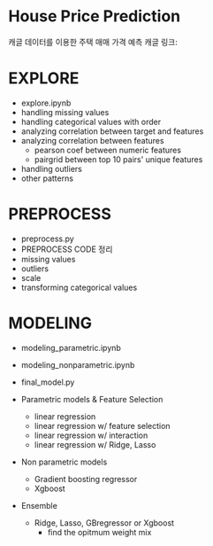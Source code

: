 # House Price Prediction

캐글 데이터를 이용한 주택 매매 가격 예측 
캐글 링크:

# EXPLORE
- explore.ipynb
- handling missing values
- handling categorical values with order
- analyzing correlation between target and features 
- analyzing correlation between features
    - pearson coef between numeric features
    - pairgrid between top 10 pairs' unique features
- handling outliers
- other patterns 

# PREPROCESS 
- preprocess.py
- PREPROCESS CODE 정리
- missing values
- outliers
- scale
- transforming categorical values

# MODELING
- modeling_parametric.ipynb
- modeling_nonparametric.ipynb
- final_model.py

- Parametric models & Feature Selection
    - linear regression 
    - linear regression w/ feature selection
    - linear regression w/ interaction
    - linear regression w/ Ridge, Lasso
- Non parametric models
    - Gradient boosting regressor
    - Xgboost 
- Ensemble
    - Ridge, Lasso, GBregressor or Xgboost
        - find the opitmum weight mix

